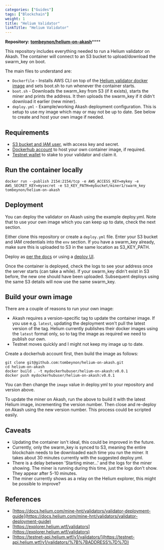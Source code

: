 ```yaml
---
categories: ["Guides"]
tags: ["Blockchain"]
weight: 1
title: "Helium Validator"
linkTitle: "Helium Validator"
---
```


**Repository:** [**tombeynon/helium-on-akash**](https://github.com/tombeynon/helium-on-akash)\*\*\*\*

This repository includes everything needed to run a Helium validator on Akash. The container will connect to an S3 bucket to upload/download the swarm_key on boot.

The main files to understand are:

- `Dockerfile` - Installs AWS CLI on top of the [Helium validator docker image](https://quay.io/team-helium/validator) and sets boot.sh to run whenever the container starts.
- `boot.sh` - Downloads the swarm_key from S3 (if it exists), starts the miner and prints the address. It then uploads the swarm_key if it didn't download it earlier (new miner).
- `deploy.yml` - Example/working Akash deployment configuration. This is setup to use my image which may or may not be up to date. See below to create and host your own image if needed.

## Requirements

- [S3 bucket and IAM user](https://docs.aws.amazon.com/AmazonS3/latest/userguide/example-walkthroughs-managing-access-example1.html#grant-permissions-to-user-in-your-account-step1), with access key and secret.
- [Dockerhub account](https://hub.docker.com/signup) to host your own container image, if required.
- [Testnet wallet](https://docs.helium.com/mine-hnt/validators/validator-deployment-guide#create-testnet-wallet) to stake to your validator and claim it.

## Run the container locally

```
docker run --publish 2154:2154/tcp -e AWS_ACCESS_KEY=mykey -e AWS_SECRET_KEY=mysecret -e S3_KEY_PATH=mybucket/miner1/swarm_key tombeynon/helium-on-akash
```

## Deployment

You can deploy the validator on Akash using the example deploy.yml. Note that to use your own image which you can keep up to date, check the next section.

Either clone this repository or create a `deploy.yml` file. Enter your S3 bucket and IAM credentials into the `env` section. If you have a swarm_key already, make sure this is uploaded to S3 in the same location as S3_KEY_PATH.

Deploy as [per the docs](/docs/deployments/cloudmos-deploy/) or using a [deploy UI](https://github.com/tombeynon/akash-deploy).

Once the container is deployed, check the logs to see your address once the server starts (can take a while). If your swarm_key didn't exist in S3 before, the new one should have been uploaded. Subsequent deploys using the same S3 details will now use the same swarm_key.

## Build your own image

There are a couple of reasons to run your own image:

- Akash requires a version-specific tag to update the container image. If you use e.g. `latest`, updating the deployment won't pull the latest version of the tag. Helium currently publishes their docker images using the `latest` format only, so to tag the image as required we need to publish our own.
- Testnet moves quickly and I might not keep my image up to date.

Create a dockerhub account first, then build the image as follows:

```
git clone git@github.com:tombeynon/helium-on-akash.git
cd helium-on-akash
docker build . -t mydockerhubuser/helium-on-akash:v0.0.1
docker push mydockerhubuser/helium-on-akash:v0.0.1
```

You can then change the `image` value in deploy.yml to your repository and version above.

To update the miner on Akash, run the above to build it with the latest Helium image, incrementing the version number. Then close and re-deploy on Akash using the new version number. This process could be scripted easily.

## Caveats

- Updating the container isn't ideal, this could be improved in the future.
- Currently, only the swarm_key is synced to S3, meaning the entire blockchain needs to be downloaded each time you run the miner. It takes about 30 minutes currently with the suggested deploy.yml.
- There is a delay between 'Starting miner...' and the logs for the miner showing. The miner is running during this time, just the logs don't show. They appear after 5-10 minutes.
- The miner currently shows as a relay on the Helium explorer, this might be possible to improve?

## References

- [https://docs.helium.com/mine-hnt/validators/validator-deployment-guide](https://docs.helium.com/mine-hnt/validators/validator-deployment-guide)
- [https://explorer.helium.wtf/validators](https://explorer.helium.wtf/validators)
- [https://testnet-api.helium.wtf/v1/validators/](https://testnet-api.helium.wtf/v1/validators/%7B%7BADDRESS%7D%7D)
